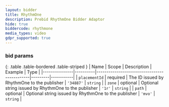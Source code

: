 ```yaml
---
layout: bidder
title: RhythmOne
description: Prebid RhythmOne Bidder Adaptor
hide: true
biddercode: rhythmone
media_types: video
gdpr_supported: true
---
```




### bid params

{: .table .table-bordered .table-striped }
| Name          | Scope    | Description                                 | Example | Type      |
|---------------|----------|---------------------------------------------|---------|-----------|
| `placementId` | required | The ID issued by RhythmOne to the publisher | `'34887'` | `string`  |
| `zone` | optional | Optional string issued by RhythmOne to the publisher | `'1r'` | `string` |
| `path` | optional | Optional string issued by RhythmOne to the publisher | `'mvo'` | `string` |
